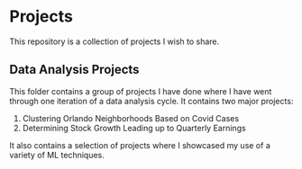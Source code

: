 # Projects
This repository is a collection of projects I wish to share.

## Data Analysis Projects
This folder contains a group of projects I have done where I have went through one iteration of a data analysis cycle.  It contains two major projects: 
1. Clustering Orlando Neighborhoods Based on Covid Cases
2. Determining Stock Growth Leading up to Quarterly Earnings

It also contains a selection of projects where I showcased my use of a variety of ML techniques.


